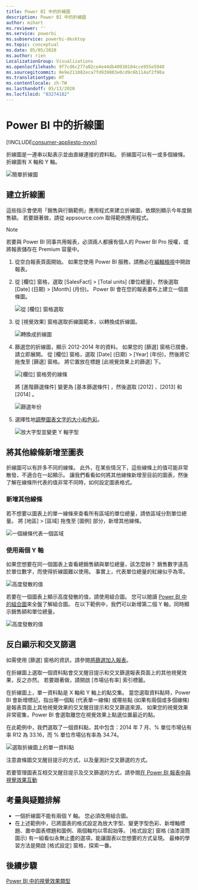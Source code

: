```yaml
---
title: Power BI 中的折線圖
description: Power BI 中的折線圖
author: mihart
ms.reviewer: ''
ms.service: powerbi
ms.subservice: powerbi-desktop
ms.topic: conceptual
ms.date: 05/05/2020
ms.author: rien
LocalizationGroup: Visualizations
ms.openlocfilehash: 9f7cd6c277a02ce4e44db40930184cce955e5948
ms.sourcegitcommit: 0e9e211082eca7fd939803e0cd9c6b114af2f90a
ms.translationtype: HT
ms.contentlocale: zh-TW
ms.lasthandoff: 05/13/2020
ms.locfileid: "83274182"
---
```

# <a name="line-charts-in-power-bi"></a>Power BI 中的折線圖

[!INCLUDE[consumer-appliesto-nyyn](../includes/consumer-appliesto-nyyn.md)]

折線圖是一連串以點表示並由直線連接的資料點。 折線圖可以有一或多個線條。 折線圖有 X 軸和 Y 軸。 

![簡單折線圖](media/power-bi-line-charts/power-bi-line.png)



## <a name="create-a-line-chart"></a>建立折線圖
這些指示會使用「銷售與行銷範例」應用程式來建立折線圖，依類別顯示今年度銷售額。 若要跟著做，請從 appsource.com 取得範例應用程式。

> [!NOTE]
> 若要與 Power BI 同事共用報表，必須兩人都擁有個人的 Power BI Pro 授權，或將報表儲存在 Premium 容量中。

1. 從空白報表頁面開始。 如果您使用 Power BI 服務，請務必在[編輯檢視](../create-reports/service-interact-with-a-report-in-editing-view.md)中開啟報表。

2. 從 [欄位] 窗格，選取 [SalesFact]  \> [Total units]  \(單位總量\)，然後選取 [Date]  \(日期\) > [Month]  \(月份\)。  Power BI 會在您的報表畫布上建立一個直條圖。

    ![從 [欄位] 窗格選取](media/power-bi-line-charts/power-bi-step1.png)

4. 從 [視覺效果] 窗格選取折線圖範本，以轉換成折線圖。 

    ![轉換成折線圖](media/power-bi-line-charts/power-bi-convert-to-line.png)
   

4. 篩選您的折線圖，顯示 2012-2014 年的資料。 如果您的 [篩選] 窗格已摺疊，請立即展開。 從 [欄位] 窗格，選取 [Date]  \(日期\) \> [Year]  \(年份\)，然後將它拖曳至 [篩選] 窗格。 將它置放在標題 [此視覺效果上的篩選]  下。 
     
    ![[欄位] 窗格旁的線條](media/power-bi-line-charts/power-bi-year-filter.png)

    將 [進階篩選條件]  變更為 [基本篩選條件]  ，然後選取 [2012]  、[2013]  和 [2014]  。

    ![篩選年份](media/power-bi-line-charts/power-bi-filter-year.png)

6. 選擇性地[調整圖表文字的大小和色彩](power-bi-visualization-customize-title-background-and-legend.md)。 

    ![放大字型並變更 Y 軸字型](media/power-bi-line-charts/power-bi-line-3years.png)

## <a name="add-additional-lines-to-the-chart"></a>將其他線條新增至圖表
折線圖可以有許多不同的線條。 此外，在某些情況下，這些線條上的值可能非常散發，不適合在一起顯示。 讓我們看看如何將其他線條新增至目前的圖表，然後了解在線條所代表的值非常不同時，如何設定圖表格式。 

### <a name="add-additional-lines"></a>新增其他線條
若不想要以圖表上的單一線條來查看所有區域的單位總量，請依區域分割單位總量。 將 [地區]   > [區域]  拖曳至 [圖例] 部分，新增其他線條。

   ![一個線條代表一個區域](media/power-bi-line-charts/power-bi-line-regions.png)


### <a name="use-two-y-axes"></a>使用兩個 Y 軸
如果您想要在同一個圖表上查看總銷售額與單位總量，該怎麼辦？ 銷售數字遠高於單位數字，而使得折線圖難以使用。 事實上，代表單位總量的紅線似乎為零。

   ![高度發散的值](media/power-bi-line-charts/power-bi-diverging.png)

若要在一個圖表上顯示高度發散的值，請使用組合圖。 您可以閱讀 [Power BI 中的組合圖](power-bi-visualization-combo-chart.md)來全盤了解組合圖。 在以下範例中，我們可以新增第二個 Y 軸，同時顯示銷售額和單位總量。 

   ![高度發散的值](media/power-bi-line-charts/power-bi-dual-axes.png)

## <a name="highlighting-and-cross-filtering"></a>反白顯示和交叉篩選
如需使用 [篩選] 窗格的資訊，請參閱[將篩選加入報表](../create-reports/power-bi-report-add-filter.md)。

在折線圖上選取一個資料點會交叉醒目提示和交叉篩選報表頁面上的其他視覺效果，反之亦然。 若要跟著做，請開啟 [市場佔有率]  索引標籤。  

在折線圖上，單一資料點是 X 軸和 Y 軸上的點交集。 當您選取資料點時，Power BI 會新增標記，指出哪一個點 (代表單一線條) 或哪些點 (如果有兩個或多個線條) 是報表頁面上其他視覺效果的交叉醒目提示和交叉篩選來源。 如果您的視覺效果非常密集，Power BI 會選取離您在視覺效果上點選位置最近的點。

在此範例中，我們選取了一個資料點，其中包含：2014 年 7 月、% 單位市場佔有率 R12 為 33.16，而 % 單位市場佔有率為 34.74。

![選取折線圖上的單一資料點](media/power-bi-line-charts/power-bi-single-select.png)

注意直條圖交叉醒目提示的方式，以及量測計交叉篩選的方式。

若要管理圖表互相交叉醒目提示及交叉篩選的方式，請參閱[在 Power BI 報表中與視覺效果互動](../create-reports/service-reports-visual-interactions.md)

## <a name="considerations-and-troubleshooting"></a>考量與疑難排解
* 一個折線圖不能有兩個 Y 軸。  您必須改用組合圖。
* 在上述範例中，已將圖表的格式設定為放大字型、變更字型色彩、新增軸標題、置中圖表標題和圖例、兩個軸均以零起始等。 [格式設定] 窗格 (油漆滾筒圖示) 有一組看似永無止盡的選項，能讓圖表以您想要的方式呈現。 最棒的學習方法是開啟 [格式設定] 窗格，探索一番。

## <a name="next-steps"></a>後續步驟

[Power BI 中的視覺效果類型](power-bi-visualization-types-for-reports-and-q-and-a.md)





